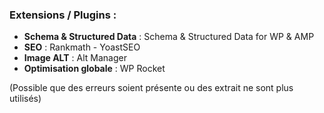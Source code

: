 ### Extensions / Plugins :

- **Schema & Structured Data** : Schema & Structured Data for WP & AMP
- **SEO** : Rankmath - YoastSEO
- **Image ALT** : Alt Manager
- **Optimisation globale** : WP Rocket

(Possible que des erreurs soient présente ou des extrait ne sont plus utilisés)
